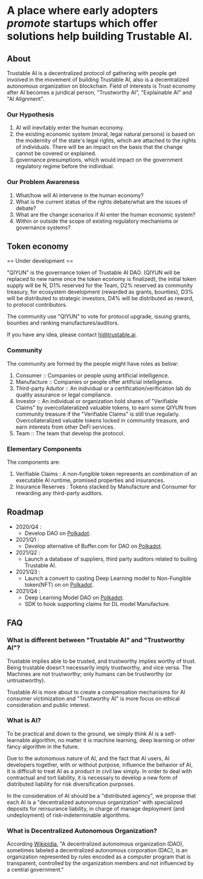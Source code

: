 # A place where early adopters *promote* startups which offer solutions help building Trustable AI.

## About

Trustable AI is a decentralized protocol of gathering with people get involved in the movement of building Trustable AI, also is a decentralized autonomous organization on blockchain. Field of interests is Trust economy after AI becomes a juridical person, "Trustworthy AI", "Explainable AI" and "AI Alignment".

### Our Hypothesis
1. AI will inevitably enter the human economy.
2. the existing economic system (moral, legal natural persons) is based on the modernity of the state's legal rights, which are attached to the rights of individuals. There will be an impact on the basis that the change cannot be covered or explained.
3. governance presumptions, which would impact on the government regulatory regime before the individual.

### Our Problem Awareness
1. What/how will AI intervene in the human economy?
2. What is the current status of the rights debate/what are the issues of debate?
3. What are the change scenarios if AI enter the human economic system?
4. Within or outside the scope of existing regulatory mechanisms or governance systems?

## Token economy
== Under development ==

"QIYUN" is the governance token of Trustable AI DAO. (QIYUN will be replaced to new name once the token economy is finalized), the initial token supply will be N, D1% reserved for the Team, D2% reserved as community treasury, for ecosystem development (rewarded as grants, bounties), D3% will be distributed to strategic investors, D4% will be distributed as reward, to protocol contributors.

The community use "QIYUN" to vote for protocol upgrade, issuing grants, bounties and ranking manufactures/auditors.

If you have any idea, please contact hi@trustable.ai.

### Community
The community are formed by the people might have roles as below:
1. Consumer :: Companies or people using artificial intelligence.
2. Manufacture :: Companies or people offer artificial intelligence.
3. Third-party Aduitor :: An individual or a certification/verification lab do quality assurance or legal compliance.
4. Investor :: An individual or organization hold shares of "Verifiable Claims"  by overcollateralized valuable tokens, to earn some QIYUN from community treasure if the "Verifiable Claims" is still true regularly. Overcollateralized valuable tokens locked in community treasure, and earn interests from other DeFi services.
5. Team :: The team that develop the protocol.

### Elementary Components
The components are:
1. Verifiable Claims : A non-fungible token represents an combination of an executable AI runtime, promised properties and insurances.
2. Insurance Reserves : Tokens stacked by Manufacture and Consumer for rewarding any third-party auditors.

## Roadmap

- 2020/Q4 : 
  - Develop DAO on [Polkadot](Polkadot).
- 2021/Q1 : 
  - Develop alternative of Buffer.com for DAO on [Polkadot](https://polkadot.network/).
- 2021/Q2 : 
  - Launch a database of suppliers, third party auditors related to builing Trustable AI.
- 2021/Q3 : 
  - Launch a convert to casting Deep Learning model to Non-Fungible token(NFT) on on [Polkadot](https://polkadot.network/).
- 2021/Q4 : 
  - Deep Learning Model DAO on [Polkadot](https://polkadot.network/).
  - SDK to hook supporting claims for DL model Manufacture.

## FAQ

### What is different between "Trustable AI" and "Trustworthy AI"?
Trustable implies able to be trusted, and trustworthy implies worthy of trust. Being trustable doesn't necessarily imply trustworthy, and vice versa. The
Machines are not trustworthy; only humans can be trustworthy (or untrustworthy). 

Trustable AI is more about to create a compensation mechanisms for AI consumer victimization and "Trustworthy AI" is more focus on ethical consideration and public interest.

### What is AI?
To be practical and down to the ground, we simply think AI is a self-learnable algorithm, no matter it is machine learning, deep learning or other fancy algorithm in the future.

Due to the autonomous nature of AI, and the fact that AI users, AI developers together, with or without purpose, influence the behavior of AI, It is difficult to treat AI as a product in civil law simply. In order to deal with contractual and tort liability, it is necessary to develop a new form of distributed liability for risk diversification purposes.

In the consideration of AI should be a "distributed agency", we propose that each AI is a "decentralized autonomous organization" with specialized deposits for reinsurance liability, in charge of manage deployment (and undeployment) of risk-indeterminable algorithms.

### What is Decentralized Autonomous Organization?

According [Wikipidia](https://en.wikipedia.org/wiki/Decentralized_autonomous_organization), "A decentralized autonomous organization (DAO), sometimes labeled a decentralized autonomous corporation (DAC), is an organization represented by rules encoded as a computer program that is transparent, controlled by the organization members and not influenced by a central government."

